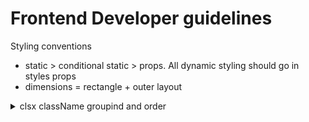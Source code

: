 # Frontend Developer guidelines

Styling conventions
- static > conditional static > props. All dynamic styling should go in styles props
- dimensions = rectangle + outer layout

<details>
<summary>clsx className groupind and order</summary>
  <pre>
  - layer: z-position
  - outer layout: fixed bottom-1/2 left-0 -translate-x-1/2
  - rectangle: mt-3 min-w-fit min-w-10 flex-grow
  - inner layout: px-3 py-2 flex flex-col gap-3 justify-start items-center
  - overflow behavior: overflow-scroll
  - border: borer-2 outline-none shadow-md
  - colors: clr-controls
  - text: text-start text-sm font-semibold whitespace-nowrap
  - behavior modifiers: select-none disabled:cursor-not-allowed
  - transitions: 
  </pre>
</details>